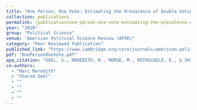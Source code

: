 ```yaml
---
title: "One Person, One Vote: Estimating the Prevalence of Double Voting in U.S. Presidential Elections"
collection: publications
permalink: /publication/one-person-one-vote-estimating-the-prevalence-of-double-voting-in-us-presidentia
year: "2020"
group: "Political Science"
venue: "American Political Science Review (APSR)"
category: "Peer Reviewed Publication"
published_link: "https://www.cambridge.org/core/journals/american-political-science-review/article/abs/one-person-one-vote-estimating-the-prevalence-of-double-voting-in-us-presidential-elections/F0F11207B6EC1A0A5DE18DC283ACE926"
pdf: "OnePersonOneVote.pdf"
apa_citation: "GOEL, S., MEREDITH, M., MORSE, M., ROTHSCHILD, D., & SHIRANI-MEHR, H. (2020). One Person, One Vote: Estimating the Prevalence of Double Voting in U.S. Presidential Elections. American Political Science Review, 114(2), 456-469. https://doi.org/10.1017/s000305541900087x"
co-authors:
  - "Marc Meredith"
  - "Sharad Goel"
  - ""
  - ""
  - ""
  - ""
---
```

